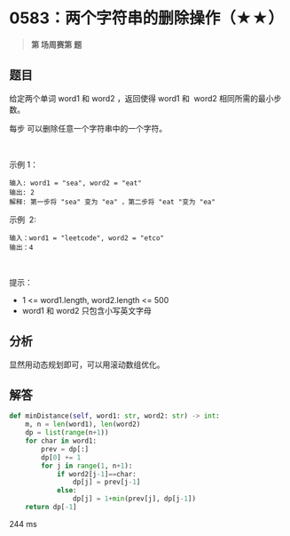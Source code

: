 # 0583：两个字符串的删除操作（★★）


> **第  场周赛第  题**

## 题目

给定两个单词 word1 和 word2 ，返回使得 word1 和  word2 相同所需的最小步数。

每步 可以删除任意一个字符串中的一个字符。

 

示例 1：

    输入: word1 = "sea", word2 = "eat"
    输出: 2
    解释: 第一步将 "sea" 变为 "ea" ，第二步将 "eat "变为 "ea"
示例  2:

    输入：word1 = "leetcode", word2 = "etco"
    输出：4
 

提示：
- 1 <= word1.length, word2.length <= 500
- word1 和 word2 只包含小写英文字母




## 分析

显然用动态规划即可，可以用滚动数组优化。

## 解答

```python
def minDistance(self, word1: str, word2: str) -> int:
    m, n = len(word1), len(word2)
    dp = list(range(n+1))
    for char in word1:
        prev = dp[:]
        dp[0] += 1
        for j in range(1, n+1):
            if word2[j-1]==char:
                dp[j] = prev[j-1]
            else:
                dp[j] = 1+min(prev[j], dp[j-1])
    return dp[-1]
```
244 ms

